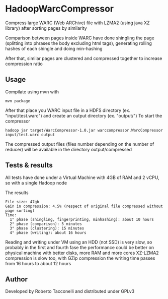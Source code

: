 # HadoopWarcCompressor
Compress large WARC (Web ARChive) file with LZMA2 (using java XZ library) after sorting pages by similarity

Comparison between pages inside WARC have done shingling the page (splitting into phrases the body excluding html tags), generating rolling hashes of each shingle and doing min-hashing

After that, similar pages are clustered and compressed together to increase compression ratio


## Usage
Compilate using mvn with

    mvn package
  

After that place you WARC input file in a HDFS directory (ex. "input/test.warc") and create an output directory (ex. "output/")
To start the compressor

    hadoop jar target/WarcCompressor-1.0.jar warccompressor.WarcCompressor input/test.warc output
  
  
The compressed output files (files number depending on the number of reducer) will be available in the directory output/compressed

## Tests & results
All tests have done under a Virtual Machine with 4GB of RAM and 2 vCPU, so with a single Hadoop node

The results

    File size: 47gb
    Gain in compression: 4.5% (respect of original file compressed without page sorting)
    Time:
      1° phase (shingling, fingerprinting, minhashing): about 10 hours
      2° phase (comparison): 5 minutes
      3° phase (clustering): 15 minutes
      4° phase (writing): about 16 hours
 
Reading and writing under VM using an HDD (not SSD) is very slow, so probably in the first and fourth fase the performance
could be better on physical machine with better disks, more RAM and more cores
XZ-LZMA2 compression is slow too, with GZip compression the writing time passes from 16 hours to about 12 hours

## Author
Developed by Roberto Tacconelli and distributed under GPLv3
